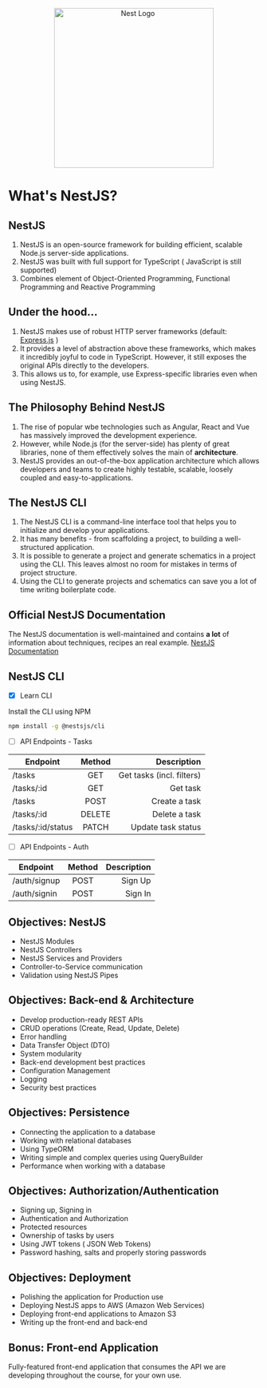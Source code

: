 <p align="center">
    <a href="http://nestjs.com/" target="blank">
        <img src="https://nestjs.com/img/logo_text.svg" 
            width="320" 
                alt="Nest Logo" />
    </a>
</p>

# What's NestJS?

## NestJS

1. NestJS is an open-source framework for building efficient, scalable Node.js server-side applications.
2. NestJS was built with full support for TypeScript ( JavaScript is still supported)
3. Combines element of Object-Oriented Programming, Functional Programming and Reactive Programming

## Under the hood...

1. NestJS makes use of robust HTTP server frameworks (default: [Express.js](https://expressjs.com/) )
2. It provides a level of abstraction above these frameworks, which makes it incredibly  joyful to code in TypeScript. However, it still exposes the original APIs directly to the developers.
3. This allows us to, for example, use Express-specific libraries even when using NestJS.

## The Philosophy Behind NestJS

1. The rise of popular wbe technologies such as Angular, React and Vue has massively improved the development experience.
2. However, while Node.js (for the server-side) has plenty of great libraries, none of them effectively solves the main of **architecture**.
3. NestJS provides an out-of-the-box application architecture which allows developers and teams to create highly testable, scalable, loosely coupled and easy-to-applications.

## The NestJS CLI

1. The NestJS CLI is a command-line interface tool that helps you to initialize and develop your applications.
2. It has many benefits - from scaffolding a project, to building a well-structured application.
3. It is possible to generate a project and generate schematics in a project using the CLI. This leaves almost no room for mistakes in terms of project structure.
4. Using the CLI to generate projects and schematics can save you a lot of time writing boilerplate code.

## Official NestJS Documentation

The NestJS documentation is well-maintained and contains **a lot** of information about techniques, recipes an real example.
[NestJS Documentation](https://docs.nestjs.com)

## NestJS CLI

- [x] Learn CLI

Install the CLI using NPM

```bash
npm install -g @nestsjs/cli
```

- [ ] API Endpoints  - Tasks

| Endpoint   |      Method      |  Description |
|----------|:-------------:|------:|
| /tasks |  GET | Get tasks (incl. filters) |
| /tasks/:id |    GET   |   Get task |
| /tasks | POST |    Create a task |
| /tasks/:id | DELETE |   Delete a task |
| /tasks/:id/status | PATCH |    Update task status |

- [ ] API Endpoints  - Auth

| Endpoint   |      Method      |  Description |
|----------|:-------------:|------:|
| /auth/signup | POST |    Sign Up |
| /auth/signin | POST |    Sign In |

## Objectives: NestJS

- NestJS Modules
- NestJS Controllers
- NestJS Services and Providers
- Controller-to-Service communication
- Validation using NestJS Pipes


## Objectives: Back-end & Architecture

- Develop production-ready REST APIs
- CRUD operations (Create, Read, Update, Delete)
- Error handling
- Data Transfer Object (DTO)
- System modularity
- Back-end development best practices
- Configuration Management
- Logging
- Security best practices

## Objectives: Persistence

- Connecting the application to a database
- Working with relational databases
- Using TypeORM
- Writing simple and complex queries using QueryBuilder
- Performance when working with a database

## Objectives: Authorization/Authentication

- Signing up,  Signing in
- Authentication and Authorization
- Protected resources
- Ownership of tasks by users
- Using JWT tokens ( JSON Web Tokens)
- Password hashing, salts and properly storing passwords

## Objectives: Deployment

- Polishing the application for Production use
- Deploying NestJS apps to AWS (Amazon Web Services)
- Deploying front-end applications to Amazon S3
- Writing up the front-end and back-end

## Bonus: Front-end Application

Fully-featured front-end application that consumes the API we are developing throughout the course, for your own use.